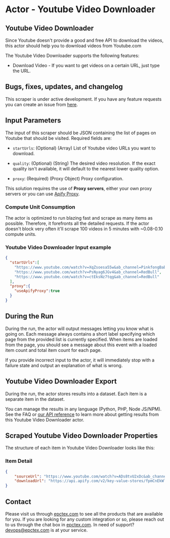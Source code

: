# Actor - Youtube Video Downloader

## Youtube Video Downloader

Since Youtube doesn't provide a good and free API to download the videos, this actor should help you to download videos from Youtube.com

The Youtube Video Downloader supports the following features:

-   Download Video - If you want to get videos on a certain URL, just type the URL.

## Bugs, fixes, updates, and changelog

This scraper is under active development. If you have any feature requests you can create an issue from [here](https://github.com/epctex/youtube-video-downloader/issues).


## Input Parameters

The input of this scraper should be JSON containing the list of pages on Youtube that should be visited. Required fields are:

- `startUrls`: (Optional) (Array) List of Youtube video URLs you want to download.

- `quality`: (Optional) (String) The desired video resolution. If the exact quality isn't available, it will default to the nearest lower quality option.

- `proxy`: (Required) (Proxy Object) Proxy configuration.

This solution requires the use of **Proxy servers**, either your own proxy servers or you can use [Apify Proxy](https://www.apify.com/docs/proxy).

### Compute Unit Consumption

The actor is optimized to run blazing fast and scrape as many items as possible. Therefore, it forefronts all the detailed requests. If the actor doesn't block very often it'll scrape 100 videos in 5 minutes with ~0.08-0.10 compute units.

### Youtube Video Downloader Input example

```json
{
  "startUrls":[
    "https://www.youtube.com/watch?v=XqZsoesa55w&ab_channel=PinkfongBabyShark-Kids%27Songs%26Stories",
    "https://www.youtube.com/watch?v=PsNyag6JGv4&ab_channel=RedBull",
    "https://www.youtube.com/watch?v=ctEksNz7tqg&ab_channel=RedBull"
  ],
  "proxy":{
    "useApifyProxy":true
  }
}

```

## During the Run

During the run, the actor will output messages letting you know what is going on. Each message always contains a short label specifying which page from the provided list is currently specified.
When items are loaded from the page, you should see a message about this event with a loaded item count and total item count for each page.

If you provide incorrect input to the actor, it will immediately stop with a failure state and output an explanation of what is wrong.

## Youtube Video Downloader Export

During the run, the actor stores results into a dataset. Each item is a separate item in the dataset.

You can manage the results in any language (Python, PHP, Node JS/NPM). See the FAQ or <a href="https://www.apify.com/docs/api" target="blank">our API reference</a> to learn more about getting results from this Youtube Video Downloader actor.

## Scraped Youtube Video Downloader Properties

The structure of each item in Youtube Video Downloader looks like this:

### Item Detail

```json
{
    "sourceUrl": "https://www.youtube.com/watch?v=ADs8tvU2xDc&ab_channel=RedBull",
    "downloadUrl": "https://api.apify.com/v2/key-value-stores/fpmCnEkWlRujDgf2d/records/ADs8tvU2xDc.mp4"
}
```

## Contact
Please visit us through [epctex.com](https://epctex.com) to see all the products that are available for you. If you are looking for any custom integration or so, please reach out to us through the chat box in [epctex.com](https://epctex.com). In need of support? [devops@epctex.com](mailto:devops@epctex.com) is at your service.
